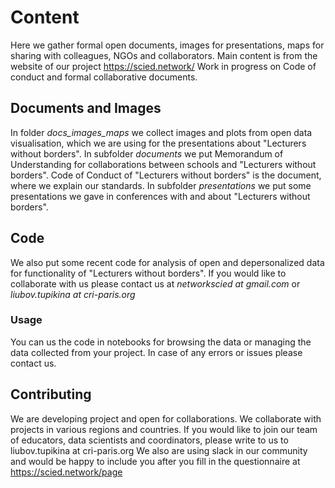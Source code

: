 # Content
Here we gather formal open documents, images for presentations, maps for sharing with colleagues, NGOs and collaborators. 
Main content is from the website of our project https://scied.network/
Work in progress on Code of conduct and formal collaborative documents.

## Documents and Images
In folder *docs_images_maps* we collect images and plots from open data visualisation, which we are using for the presentations about "Lecturers without borders".
In subfolder *documents* we put Memorandum of Understanding for collaborations between schools and "Lecturers without borders". 
Code of Conduct of "Lecturers without borders" is the document, where we explain our standards.
In subfolder *presentations* we put some presentations we gave in conferences with and about "Lecturers without borders".

## Code 
We also put some recent code for analysis of open and depersonalized data for functionality of "Lecturers without borders".
If you would like to collaborate with us please contact us at *networkscied at gmail.com* or *liubov.tupikina at cri-paris.org*



### Usage

You can us the code in notebooks for browsing the data or managing the data collected from your project. In case of any errors or issues please contact us.

## Contributing 

We are developing project and open for collaborations. We collaborate with projects in various regions and countries. If you would like to join our team of educators, data scientists and coordinators, please write to us to liubov.tupikina at cri-paris.org
We also are using slack in our community and would be happy to include you after you fill in the questionnaire at https://scied.network/page


